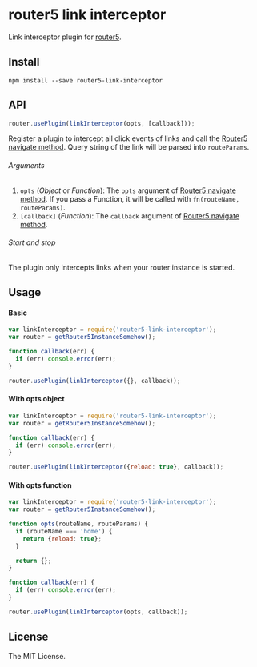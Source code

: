 # router5 link interceptor
Link interceptor plugin for [router5](http://router5.github.io/).

## Install
```
npm install --save router5-link-interceptor
```



## API
```javascript
router.usePlugin(linkInterceptor(opts, [callback]));
```
Register a plugin to intercept all click events of links and call the [Router5 navigate method](http://router5.github.io/docs/navigation.html). Query string of the link will be parsed into `routeParams`.

###### Arguments
1. `opts` (*Object* or *Function*): The `opts` argument of [Router5 navigate method](http://router5.github.io/docs/navigation.html#navigating-to-a-specific-route). If you pass a Function, it will be called with `fn(routeName, routeParams)`.
2. `[callback]` (*Function*): The `callback` argument of [Router5 navigate method](http://router5.github.io/docs/navigation.html#navigating-to-a-specific-route).

###### Start and stop
The plugin only intercepts links when your router instance is started.



## Usage

#### Basic
```javascript
var linkInterceptor = require('router5-link-interceptor');
var router = getRouter5InstanceSomehow();

function callback(err) {
  if (err) console.error(err);
}

router.usePlugin(linkInterceptor({}, callback));
```

#### With opts object
```javascript
var linkInterceptor = require('router5-link-interceptor');
var router = getRouter5InstanceSomehow();

function callback(err) {
  if (err) console.error(err);
}

router.usePlugin(linkInterceptor({reload: true}, callback));
```

#### With opts function
```javascript
var linkInterceptor = require('router5-link-interceptor');
var router = getRouter5InstanceSomehow();

function opts(routeName, routeParams) {
  if (routeName === 'home') {
    return {reload: true};
  }

  return {};
}

function callback(err) {
  if (err) console.error(err);
}

router.usePlugin(linkInterceptor(opts, callback));
```

## License
The MIT License.
